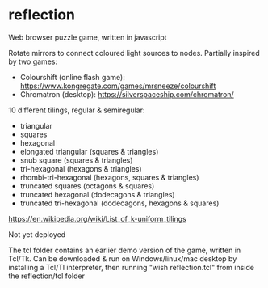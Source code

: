 # reflection

Web browser puzzle game, written in javascript

Rotate mirrors to connect coloured light sources to nodes. Partially inspired by two games:
- Colourshift (online flash game): https://www.kongregate.com/games/mrsneeze/colourshift
- Chromatron (desktop): https://silverspaceship.com/chromatron/

10 different tilings, regular & semiregular:
- triangular
- squares
- hexagonal
- elongated triangular (squares & triangles)
- snub square (squares & triangles)
- tri-hexagonal (hexagons & triangles)
- rhombi-tri-hexagonal (hexagons, squares & triangles)
- truncated squares (octagons & squares)
- truncated hexagonal (dodecagons & triangles)
- truncated tri-hexagonal (dodecagons, hexagons & squares)

https://en.wikipedia.org/wiki/List_of_k-uniform_tilings

Not yet deployed

The tcl folder contains an earlier demo version of the game, written in Tcl/Tk. Can be downloaded & run on Windows/linux/mac desktop by installing a Tcl/Tl interpreter, then running "wish reflection.tcl" from inside the reflection/tcl folder
